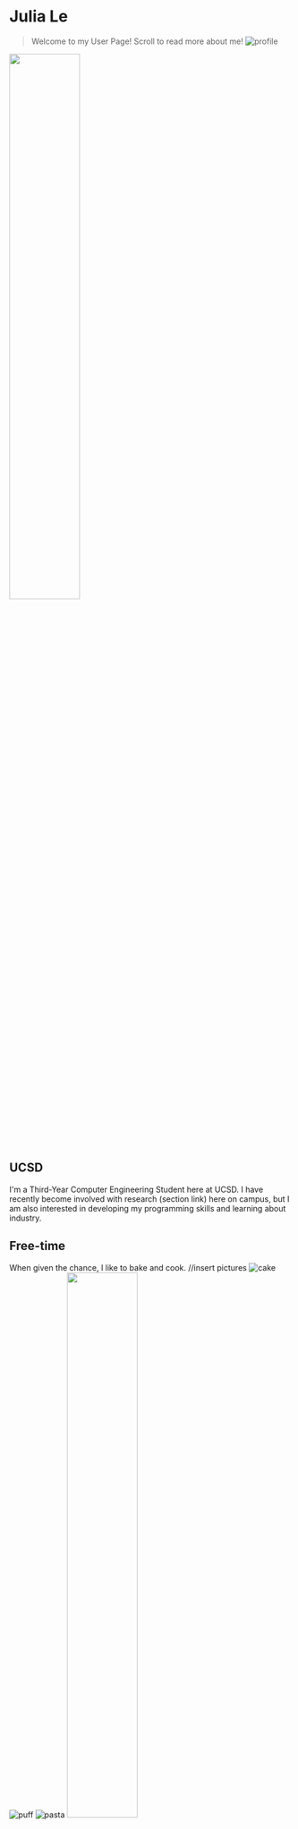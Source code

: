 # Julia Le 
>Welcome to my User Page! Scroll to read more about me! 
![profile](Images/Me.JPG)
<img src=profile width=50% height=50%/>


## UCSD
I'm a Third-Year Computer Engineering Student here at UCSD. I have recently become involved with research (section link) here on campus, but I am also interested in developing my programming skills and learning about industry. 

## Free-time
When given the chance, I like to bake and cook. 
//insert pictures 
![cake](Images/cake.jpg)
![puff](Images/puff.JPG)
![pasta](Images/pasta.JPG)
<img src=cake width=50% height=50%/>
<img src=puff width=50% height=50%/>
<img src=pasta width=50% height=50%/>

## **Research**

### ERSP 
I became invovled in CS research in Fall 2021 when I was accepted into ERSP (Early Researchers Scholar PRogram). There, I learned to apply the fundamentals of research through project proposals and presentations. 

I was paired with the Switzer/Kastner Research Group where I worked with 3 other ERSP members to work on a project over the course of the school year. 

### *Project*

Our project addresses the issue of the carbon impact of currently off the shelf mobile devices and how we can utilize them to prevent hazardous e-waste. 

Our mentor, Jennifer Switzer had created a cluster of 6 phones to serves as a Faas provider for her [paper] (https://ieeexplore.ieee.org/document/9695989). We were tasked with expanding upon this project. 

We started off with collecting carbon metrics of mobile devices through environmental reports and create graphs to demonstrate the environmental impact. 

In the given time, we were able to implement three applications to compare with another FaaS (AWS): 

  1. Matrix Mulitplaction
  2. Map Reduce 
  3. CDN (Content Delivery Network)

### *Results*

In Spring 2022, we took part in a poster presentation conference where we were able to share our findings with other members of the CS community. 

Some significant conclusions made form our results were: 

- phones did poorly on matrix multiplication as expected
- improvement in map reduce: adding more phones decreased latency 
- CDN performed poorly on the phones in comparison to AWS, but scaled linearly with file size 


## Switzer/Kastner Research Group 

After completing the ERSP program, I was still interested in developing my programming skills, so my mentor had approached me with the oppurtunity to continue working on her project. 

To demonstrate another use of unused mobile devices, we wanted to implement them as audiomoths. To do so, I was tasked with created an app that with make recordings regularly for a long period of time (days). We had found a paper that created a Nativescript plug-in that would assign these tasks (recordings). We would also log the battery level, geolocation, light sensor, and internal temperature of the phone. 

To access these recordings which is stored in the internal storage of the phone, we would have to use Android SDK platform tools and run the command: 

```
adb shell
run-as org.nativescript.AudioMoth ls data/user/0/org.nativecript.AudioMoth9/files
```
However, this appears to only work on some models of android devices and not others. This is an issue we are currently addressing. 

We are also set to deploy our devices along with audiomoths to a Jamaica location with a bird population to obtain real-world results. Once we recieve the devices back, we intend to submit the recordings through a BirdNet ML model. 
 
Our schedule for the next upcoming months: 

- [X] create AudioMoth app
- [X] test run app on campus
- [X] deploy devices to Jamaica 
- [ ] recieve returned devices 
- [ ] analyze recordings 
- [ ] run ML model 
- [ ] prepare graphs and analysis 
- [ ] paper submission



This site was built using [GitHub Pages](https://pages.github.com/).